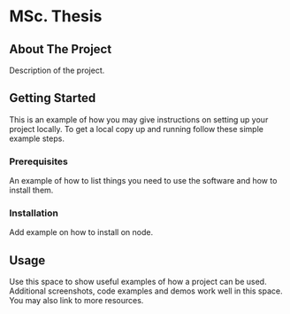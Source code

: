 <!-- PROJECT SHIELDS -->
<!--
*** I'm using markdown "reference style" links for readability.
*** Reference links are enclosed in brackets [ ] instead of parentheses ( ).
*** See the bottom of this document for the declaration of the reference variables
*** for contributors-url, forks-url, etc. This is an optional, concise syntax you may use.
*** https://www.markdownguide.org/basic-syntax/#reference-style-links
-->

<!-- PROJECT LOGO -->

# MSc. Thesis

<!-- ABOUT THE PROJECT -->

## About The Project

Description of the project.

<!-- GETTING STARTED -->

## Getting Started

This is an example of how you may give instructions on setting up your project locally.
To get a local copy up and running follow these simple example steps.

### Prerequisites

An example of how to list things you need to use the software and how to install them.

### Installation

Add example on how to install on node.

<!-- USAGE EXAMPLES -->

## Usage

Use this space to show useful examples of how a project can be used. Additional screenshots, code examples and demos work well in this space. You may also link to more resources.
